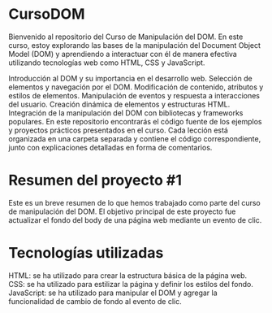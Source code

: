 # CursoDOM
Bienvenido al repositorio del Curso de Manipulación del DOM. En este curso, estoy explorando las bases de la manipulación del Document Object Model (DOM) y aprendiendo a interactuar con él de manera efectiva utilizando tecnologías web como HTML, CSS y JavaScript.


Introducción al DOM y su importancia en el desarrollo web. Selección de elementos y navegación por el DOM. Modificación de contenido, atributos y estilos de elementos. Manipulación de eventos y respuesta a interacciones del usuario. Creación dinámica de elementos y estructuras HTML. Integración de la manipulación del DOM con bibliotecas y frameworks populares.
En este repositorio encontrarás el código fuente de los ejemplos y proyectos prácticos presentados en el curso. Cada lección está organizada en una carpeta separada y contiene el código correspondiente, junto con explicaciones detalladas en forma de comentarios.


# Resumen del proyecto #1
Este es un breve resumen de lo que hemos trabajado como parte del curso de manipulación del DOM. El objetivo principal de este proyecto fue actualizar el fondo del body de una página web mediante un evento de clic.


# Tecnologías utilizadas
HTML: se ha utilizado para crear la estructura básica de la página web.
CSS: se ha utilizado para estilizar la página y definir los estilos del fondo.
JavaScript: se ha utilizado para manipular el DOM y agregar la funcionalidad de cambio de fondo al evento de clic.

